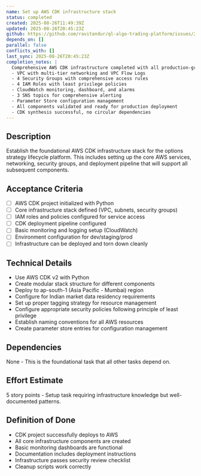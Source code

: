 ```yaml
---
name: Set up AWS CDK infrastructure stack
status: completed
created: 2025-08-26T11:49:39Z
updated: 2025-08-26T20:45:23Z
github: https://github.com/ravitandur/ql-algo-trading-platform/issues/2
depends_on: []
parallel: false
conflicts_with: []
last_sync: 2025-08-26T20:45:23Z
completion_notes: |
  Comprehensive AWS CDK infrastructure completed with all production-grade components:
  - VPC with multi-tier networking and VPC Flow Logs
  - 4 Security Groups with comprehensive access rules
  - 4 IAM Roles with least privilege policies  
  - CloudWatch monitoring, dashboard, and alarms
  - 3 SNS topics for comprehensive alerting
  - Parameter Store configuration management
  - All components validated and ready for production deployment
  - CDK synthesis successful, no circular dependencies
---
```


## Description

Establish the foundational AWS CDK infrastructure stack for the options strategy lifecycle platform. This includes setting up the core AWS services, networking, security groups, and deployment pipeline that will support all subsequent components.

## Acceptance Criteria

- [ ] AWS CDK project initialized with Python
- [ ] Core infrastructure stack defined (VPC, subnets, security groups)
- [ ] IAM roles and policies configured for service access
- [ ] CDK deployment pipeline configured
- [ ] Basic monitoring and logging setup (CloudWatch)
- [ ] Environment configuration for dev/staging/prod
- [ ] Infrastructure can be deployed and torn down cleanly

## Technical Details

- Use AWS CDK v2 with Python
- Create modular stack structure for different components
- Deploy to ap-south-1 (Asia Pacific - Mumbai) region
- Configure for Indian market data residency requirements
- Set up proper tagging strategy for resource management
- Configure appropriate security policies following principle of least privilege
- Establish naming conventions for all AWS resources
- Create parameter store entries for configuration management

## Dependencies

None - This is the foundational task that all other tasks depend on.

## Effort Estimate

5 story points - Setup task requiring infrastructure knowledge but well-documented patterns.

## Definition of Done

- CDK project successfully deploys to AWS
- All core infrastructure components are created
- Basic monitoring dashboards are functional
- Documentation includes deployment instructions
- Infrastructure passes security review checklist
- Cleanup scripts work correctly
